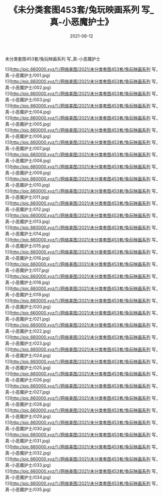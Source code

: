 ﻿---
layout: post
title:  《未分类套图453套/兔玩映画系列 写_真-小恶魔护士》
date:   2021-06-12
img: http://pic.660000.xyz/1:/网络美图/2021/未分类套图453套/兔玩映画系列 写_真-小恶魔护士/000.jpg
categories: [美女, 清纯, 唯美]
---

未分类套图453套/兔玩映画系列 写_真-小恶魔护士

 ![](http://pic.660000.xyz/1:/网络美图/2021/未分类套图453套/兔玩映画系列 写_真-小恶魔护士/001.jpg) <br>![](http://pic.660000.xyz/1:/网络美图/2021/未分类套图453套/兔玩映画系列 写_真-小恶魔护士/002.jpg) <br>![](http://pic.660000.xyz/1:/网络美图/2021/未分类套图453套/兔玩映画系列 写_真-小恶魔护士/003.jpg) <br>![](http://pic.660000.xyz/1:/网络美图/2021/未分类套图453套/兔玩映画系列 写_真-小恶魔护士/004.jpg) <br>![](http://pic.660000.xyz/1:/网络美图/2021/未分类套图453套/兔玩映画系列 写_真-小恶魔护士/005.jpg) <br>![](http://pic.660000.xyz/1:/网络美图/2021/未分类套图453套/兔玩映画系列 写_真-小恶魔护士/006.jpg) <br>![](http://pic.660000.xyz/1:/网络美图/2021/未分类套图453套/兔玩映画系列 写_真-小恶魔护士/007.jpg) <br>![](http://pic.660000.xyz/1:/网络美图/2021/未分类套图453套/兔玩映画系列 写_真-小恶魔护士/008.jpg) <br>![](http://pic.660000.xyz/1:/网络美图/2021/未分类套图453套/兔玩映画系列 写_真-小恶魔护士/009.jpg) <br>![](http://pic.660000.xyz/1:/网络美图/2021/未分类套图453套/兔玩映画系列 写_真-小恶魔护士/010.jpg) <br>![](http://pic.660000.xyz/1:/网络美图/2021/未分类套图453套/兔玩映画系列 写_真-小恶魔护士/011.jpg) <br>![](http://pic.660000.xyz/1:/网络美图/2021/未分类套图453套/兔玩映画系列 写_真-小恶魔护士/012.jpg) <br>![](http://pic.660000.xyz/1:/网络美图/2021/未分类套图453套/兔玩映画系列 写_真-小恶魔护士/013.jpg) <br>![](http://pic.660000.xyz/1:/网络美图/2021/未分类套图453套/兔玩映画系列 写_真-小恶魔护士/014.jpg) <br>![](http://pic.660000.xyz/1:/网络美图/2021/未分类套图453套/兔玩映画系列 写_真-小恶魔护士/015.jpg) <br>![](http://pic.660000.xyz/1:/网络美图/2021/未分类套图453套/兔玩映画系列 写_真-小恶魔护士/016.jpg) <br>![](http://pic.660000.xyz/1:/网络美图/2021/未分类套图453套/兔玩映画系列 写_真-小恶魔护士/017.jpg) <br>![](http://pic.660000.xyz/1:/网络美图/2021/未分类套图453套/兔玩映画系列 写_真-小恶魔护士/018.jpg) <br>![](http://pic.660000.xyz/1:/网络美图/2021/未分类套图453套/兔玩映画系列 写_真-小恶魔护士/019.jpg) <br>![](http://pic.660000.xyz/1:/网络美图/2021/未分类套图453套/兔玩映画系列 写_真-小恶魔护士/020.jpg) <br>![](http://pic.660000.xyz/1:/网络美图/2021/未分类套图453套/兔玩映画系列 写_真-小恶魔护士/021.jpg) <br>![](http://pic.660000.xyz/1:/网络美图/2021/未分类套图453套/兔玩映画系列 写_真-小恶魔护士/022.jpg) <br>![](http://pic.660000.xyz/1:/网络美图/2021/未分类套图453套/兔玩映画系列 写_真-小恶魔护士/023.jpg) <br>![](http://pic.660000.xyz/1:/网络美图/2021/未分类套图453套/兔玩映画系列 写_真-小恶魔护士/024.jpg) <br>![](http://pic.660000.xyz/1:/网络美图/2021/未分类套图453套/兔玩映画系列 写_真-小恶魔护士/025.jpg) <br>![](http://pic.660000.xyz/1:/网络美图/2021/未分类套图453套/兔玩映画系列 写_真-小恶魔护士/026.jpg) <br>![](http://pic.660000.xyz/1:/网络美图/2021/未分类套图453套/兔玩映画系列 写_真-小恶魔护士/027.jpg) <br>![](http://pic.660000.xyz/1:/网络美图/2021/未分类套图453套/兔玩映画系列 写_真-小恶魔护士/028.jpg) <br>![](http://pic.660000.xyz/1:/网络美图/2021/未分类套图453套/兔玩映画系列 写_真-小恶魔护士/029.jpg) <br>![](http://pic.660000.xyz/1:/网络美图/2021/未分类套图453套/兔玩映画系列 写_真-小恶魔护士/030.jpg) <br>![](http://pic.660000.xyz/1:/网络美图/2021/未分类套图453套/兔玩映画系列 写_真-小恶魔护士/031.jpg) <br>![](http://pic.660000.xyz/1:/网络美图/2021/未分类套图453套/兔玩映画系列 写_真-小恶魔护士/032.jpg) <br>![](http://pic.660000.xyz/1:/网络美图/2021/未分类套图453套/兔玩映画系列 写_真-小恶魔护士/033.jpg) <br>![](http://pic.660000.xyz/1:/网络美图/2021/未分类套图453套/兔玩映画系列 写_真-小恶魔护士/034.jpg) <br>![](http://pic.660000.xyz/1:/网络美图/2021/未分类套图453套/兔玩映画系列 写_真-小恶魔护士/035.jpg) <br>